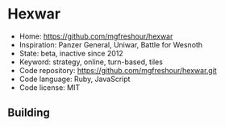 # Hexwar

- Home: https://github.com/mgfreshour/hexwar
- Inspiration: Panzer General, Uniwar, Battle for Wesnoth
- State: beta, inactive since 2012
- Keyword: strategy, online, turn-based, tiles
- Code repository: https://github.com/mgfreshour/hexwar.git
- Code language: Ruby, JavaScript
- Code license: MIT

## Building
